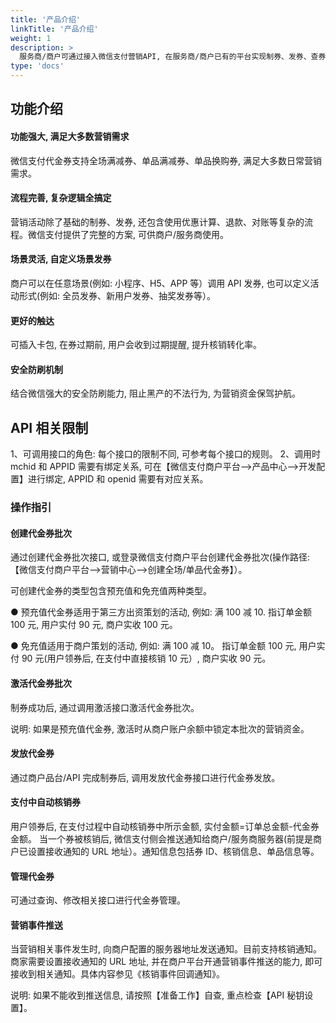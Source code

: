 ```yaml
---
title: '产品介绍'
linkTitle: '产品介绍'
weight: 1
description: >
  服务商/商户可通过接入微信支付营销API, 在服务商/商户已有的平台实现制券、发券、查券、修改等完整的流程。同时可享受返佣所获得的收益, 及使用微信支付代金券的特有能力(包括支持在微信场景投放、拥有更好的触达、有品牌曝光、更好的服务连接、强大的安全防刷机制）。
type: 'docs'
---
```


## 功能介绍

#### 功能强大, 满足大多数营销需求

微信支付代金券支持全场满减券、单品满减券、单品换购券, 满足大多数日常营销需求。

#### 流程完善, 复杂逻辑全搞定

营销活动除了基础的制券、发券, 还包含使用优惠计算、退款、对账等复杂的流程。微信支付提供了完整的方案, 可供商户/服务商使用。

#### 场景灵活, 自定义场景发券

商户可以在任意场景(例如: 小程序、H5、APP 等）调用 API 发券, 也可以定义活动形式(例如: 全员发券、新用户发券、抽奖发券等）。

#### 更好的触达

可插入卡包, 在券过期前, 用户会收到过期提醒, 提升核销转化率。

#### 安全防刷机制

结合微信强大的安全防刷能力, 阻止黑产的不法行为, 为营销资金保驾护航。

## API 相关限制

1、可调用接口的角色: 每个接口的限制不同, 可参考每个接口的规则。
2、调用时 mchid 和 APPID 需要有绑定关系, 可在【微信支付商户平台—>产品中心—>开发配置】进行绑定, APPID 和 openid 需要有对应关系。

### 操作指引

#### 创建代金券批次

通过创建代金券批次接口, 或登录微信支付商户平台创建代金券批次(操作路径: 【微信支付商户平台—>营销中心—>创建全场/单品代金券】）。

可创建代金券的类型包含预充值和免充值两种类型。

● 预充值代金券适用于第三方出资策划的活动, 例如: 满 100 减 10. 指订单金额 100 元, 用户实付 90 元, 商户实收 100 元。

● 免充值适用于商户策划的活动, 例如: 满 100 减 10。 指订单金额 100 元, 用户实付 90 元(用户领券后, 在支付中直接核销 10 元）, 商户实收 90 元。

#### 激活代金券批次

制券成功后, 通过调用激活接口激活代金券批次。

说明: 如果是预充值代金券, 激活时从商户账户余额中锁定本批次的营销资金。

#### 发放代金券

通过商户品台/API 完成制券后, 调用发放代金券接口进行代金券发放。

#### 支付中自动核销券

用户领券后, 在支付过程中自动核销券中所示金额, 实付金额=订单总金额-代金券金额。 当一个券被核销后, 微信支付侧会推送通知给商户/服务商服务器(前提是商户已设置接收通知的 URL 地址）。通知信息包括券 ID、核销信息、单品信息等。

#### 管理代金券

可通过查询、修改相关接口进行代金券管理。

#### 营销事件推送

当营销相关事件发生时, 向商户配置的服务器地址发送通知。目前支持核销通知。商家需要设置接收通知的 URL 地址, 并在商户平台开通营销事件推送的能力, 即可接收到相关通知。具体内容参见《核销事件回调通知》。

说明: 如果不能收到推送信息, 请按照【准备工作】自查, 重点检查【API 秘钥设置】。
